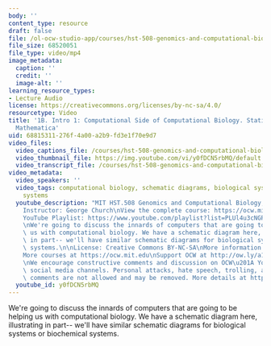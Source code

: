 ```yaml
---
body: ''
content_type: resource
draft: false
file: /ol-ocw-studio-app/courses/hst-508-genomics-and-computational-biology-fall-2002/mithst_508f02_lec1b_360p_16_9.mp4
file_size: 68520051
file_type: video/mp4
image_metadata:
  caption: ''
  credit: ''
  image-alt: ''
learning_resource_types:
- Lecture Audio
license: https://creativecommons.org/licenses/by-nc-sa/4.0/
resourcetype: Video
title: '1B. Intro 1: Computational Side of Computational Biology. Statistics; Perl,
  Mathematica'
uid: 68815311-276f-4a00-a2b9-fd3e1f70e9d7
video_files:
  video_captions_file: /courses/hst-508-genomics-and-computational-biology-fall-2002/1G-sKxCgPl8B1OQK0Jzz6-jTMJaSXsq5M_transcript.webvtt
  video_thumbnail_file: https://img.youtube.com/vi/y0fDCN5rbMQ/default.jpg
  video_transcript_file: /courses/hst-508-genomics-and-computational-biology-fall-2002/1G-sKxCgPl8B1OQK0Jzz6-jTMJaSXsq5M_transcript.pdf
video_metadata:
  video_speakers: ''
  video_tags: computational biology, schematic diagrams, biological systems, biochemical
    systems
  youtube_description: "MIT HST.508 Genomics and Computational Biology, Fall 2002\n\
    Instructor: George Church\nView the complete course: https://ocw.mit.edu/courses/hst-508-genomics-and-computational-biology-fall-2002/\n\
    YouTube Playlist: https://www.youtube.com/playlist?list=PLUl4u3cNGP61gaHWysmlYNeGsuUI8y5GV\n\
    \nWe're going to discuss the innards of computers that are going to be helping\
    \ us with computational biology. We have a schematic diagram here, illustrating\
    \ in part-- we'll have similar schematic diagrams for biological systems or biochemical\
    \ systems.\n\nLicense: Creative Commons BY-NC-SA\nMore information at https://ocw.mit.edu/terms\n\
    More courses at https://ocw.mit.edu\nSupport OCW at http://ow.ly/a1If50zVRlQ\n\
    \nWe encourage constructive comments and discussion on OCW\u201A YouTube and other\
    \ social media channels. Personal attacks, hate speech, trolling, and inappropriate\
    \ comments are not allowed and may be removed. More details at https://ocw.mit.edu/comments."
  youtube_id: y0fDCN5rbMQ
---
```

We're going to discuss the innards of computers that are going to be helping us with computational biology. We have a schematic diagram here, illustrating in part-- we'll have similar schematic diagrams for biological systems or biochemical systems.